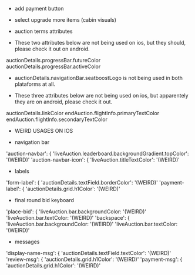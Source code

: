 - add payment button
- select upgrade more items (cabin visuals)
- auction terms attributes


- These two attributes below are not being used on ios, but they should, please check it out on android.

auctionDetails.progressBar.futureColor
auctionDetails.progressBar.activeColor

- auctionDetails.navigationBar.seatboostLogo is not being used in both plataforms at all.

- These three attributes below are not being used on ios, but apparentely they are on android, please check it out.

auctionDetails.linkColor
endAuction.flightInfo.primaryTextColor
endAuction.flightInfo.secondaryTextColor

- WEIRD USAGES ON IOS

* navigation bar

'auction-navbar': {
	'liveAuction.leaderboard.backgroundGradient.topColor': '(WEIRD)'
'auction-navbar-icon': {
	'liveAuction.titleTextColor': '(WEIRD)'

* labels 

'form-label': {
	'auctionDetails.textField.borderColor': '(WEIRD)'
'payment-label': {
	'auctionDetails.grid.h1Color': '(WEIRD)'

* final round bid keyboard

'place-bid': {
    'liveAuction.bar.backgroundColor: '(WEIRD)'
    'liveAuction.bar.textColor: '(WEIRD)'
'backspace': {
    'liveAuction.bar.backgroundColor: '(WEIRD)'
    'liveAuction.bar.textColor: '(WEIRD)'

* messages

'display-name-msg': {
	'auctionDetails.textField.textColor': '(WEIRD)'
'review-msg': {
    'auctionDetails.grid.h1Color': '(WEIRD)'
'payment-msg': {
	'auctionDetails.grid.h1Color': '(WEIRD)'


